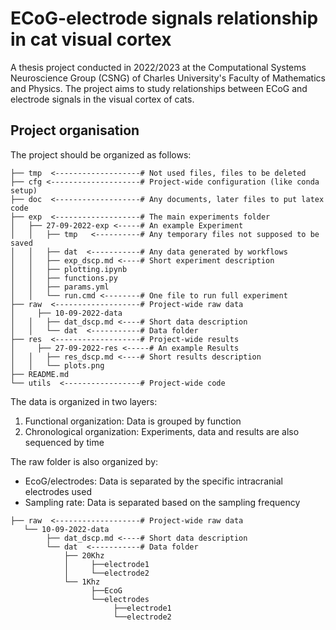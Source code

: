 # ECoG-electrode signals relationship in cat visual cortex
A thesis project conducted in 2022/2023 at the Computational Systems Neuroscience Group (CSNG) of Charles University's Faculty of Mathematics and Physics. The project aims to study relationships between ECoG and electrode signals in the visual cortex of cats.
## Project organisation
The project should be organized as follows:
```
├── tmp  <-------------------# Not used files, files to be deleted
├── cfg <--------------------# Project-wide configuration (like conda setup)
├── doc  <-------------------# Any documents, later files to put latex code
├── exp  <-------------------# The main experiments folder
│   ├── 27-09-2022-exp <-----# An example Experiment
│   │   ├── tmp   <----------# Any temporary files not supposed to be saved
│   │   ├── dat  <-----------# Any data generated by workflows
│   │   ├── exp_dscp.md <----# Short experiment description
│   │   ├── plotting.ipynb
│   │   ├── functions.py
│   │   ├── params.yml
│   │   └── run.cmd <--------# One file to run full experiment
├── raw  <-------------------# Project-wide raw data
│	  ├── 10-09-2022-data
│   │   ├── dat_dscp.md <----# Short data description
│   │   └── dat  <-----------# Data folder
├── res  <-------------------# Project-wide results
│	  ├── 27-09-2022-res <-----# An example Results
│   │   ├── res_dscp.md <----# Short results description
│   │   └── plots.png
├── README.md
└── utils  <-----------------# Project-wide code
```
The data is organized in two layers:

1. Functional organization: Data is grouped by function
2. Chronological organization: Experiments, data and results are also sequenced by time

The raw folder is also organized by:

- EcoG/electrodes: Data is separated by the specific intracranial electrodes used
- Sampling rate: Data is separated based on the sampling frequency
```
├── raw  <-------------------# Project-wide raw data
   └── 10-09-2022-data
        ├── dat_dscp.md <----# Short data description
        └── dat  <-----------# Data folder
            ├── 20Khz
            │     ├──electrode1
            │     └──electrode2
            └── 1Khz
                  ├──EcoG
                  └──electrodes
                       ├──electrode1
                       └──electrode2
```
